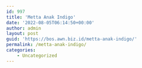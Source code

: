 ```yaml
---
id: 997
title: 'Metta Anak Indigo'
date: '2022-08-05T06:14:50+00:00'
author: admin
layout: post
guid: 'https://bos.awn.biz.id/metta-anak-indigo/'
permalink: /metta-anak-indigo/
categories:
    - Uncategorized
---
```


